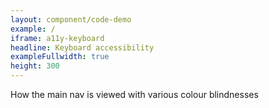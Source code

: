 ```yaml
---
layout: component/code-demo
example: /
iframe: a11y-keyboard
headline: Keyboard accessibility
exampleFullwidth: true
height: 300
---
```



How the main nav is viewed with various colour blindnesses
